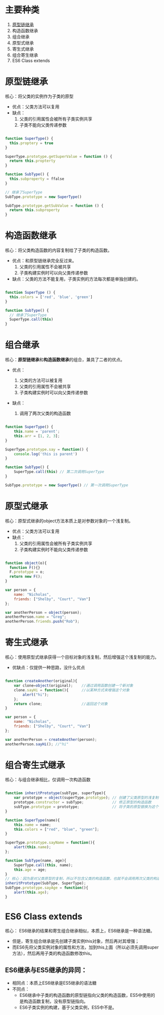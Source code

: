 # 主要种类

1. [原型链继承](#原型链继承)
2. 构造函数继承
3. 组合继承
4. 原型式继承
5. 寄生式继承
6. 组合寄生继承
7. ES6 Class extends

# 原型链继承

核心：将父类的实例作为子类的原型

- 优点：父类方法可以复用
- 缺点：
  1. 父类的引用属性会被所有子类实例共享
  2. 子类不能向父类传递参数

```js

function SuperType() {
  this.proptery = true
}

SuperType.prototype.getSuperValue = function () {
  return this.propterty
}

function SubType() {
  this.subproperty = ffalse
}

// 继承了SuperType
SubType.prototype = new SuperType()

SubType.prototype.getSubValue = function () {
  return this.subproperty
}

```

# 构造函数继承

核心：将父类构造函数的内容复制给了子类的构造函数。

- 优点：和原型链继承完全反过来。
  1. 父类的引用属性不会被共享
  2. 子类构建实例时可以向父类传递参数
- 缺点：父类的方法不能复用，子类实例的方法每次都是单独创建的。

```js

function SuperType () {
  this.colors = ['red', 'blue', 'green']
}

function SubType() {
  // 继承了SuperType
  SuperType.call(this)
}

```

# 组合继承

核心：**原型链继承**和**构造函数继承**的组合，兼具了二者的优点。

- 优点：
  1. 父类的方法可以被复用
  2. 父类的引用属性不会被共享
  3. 子类构建实例时可以向父类传递参数

- 缺点：
  1. 调用了两次父类的构造函数

```js

function SuperType() {
    this.name = 'parent';
    this.arr = [1, 2, 3];
}

SuperType.prototype.say = function() { 
    console.log('this is parent')
}

function SubType() {
    SuperType.call(this) // 第二次调用SuperType
}

SubType.prototype = new SuperType() // 第一次调用SuperType


```


# 原型式继承

核心：原型式继承的object方法本质上是对参数对象的一个浅复制。

- 优点：父类方法可以复用
- 缺点：
  1. 父类的引用属性会被所有子类实例共享
  2. 子类构建实例时不能向父类传递参数

```js

function object(o){
  function F(){}
  F.prototype = o;
  return new F();
}

var person = {
    name: "Nicholas",
    friends: ["Shelby", "Court", "Van"]
};

var anotherPerson = object(person);
anotherPerson.name = "Greg";
anotherPerson.friends.push("Rob");

```

# 寄生式继承

核心：使用原型式继承获得一个目标对象的浅复制，然后增强这个浅复制的能力。

- 优缺点：仅提供一种思路，没什么优点

```js

function createAnother(original){ 
    var clone=object(original);    //通过调用函数创建一个新对象
    clone.sayHi = function(){      //以某种方式来增强这个对象
        alert("hi");
    };
    return clone;                  //返回这个对象
}

var person = {
    name: "Nicholas",
    friends: ["Shelby", "Court", "Van"]
};

var anotherPerson = createAnother(person);
anotherPerson.sayHi(); //"hi"

```


# 组合寄生式继承

核心：与组合继承相比，仅调用一次构造函数


```js

function inheritPrototype(subType, superType){
    var prototype = object(superType.prototype); // 创建了父类原型的浅复制
    prototype.constructor = subType;             // 修正原型的构造函数
    subType.prototype = prototype;               // 将子类的原型替换为这个原型
}

function SuperType(name){
    this.name = name;
    this.colors = ["red", "blue", "green"];
}

SuperType.prototype.sayName = function(){
    alert(this.name);
};

function SubType(name, age){
    SuperType.call(this, name);
    this.age = age;
}
// 核心：因为是对父类原型的复制，所以不包含父类的构造函数，也就不会调用两次父类的构造函数造成浪费
inheritPrototype(SubType, SuperType);
SubType.prototype.sayAge = function(){
    alert(this.age);
}

```

# ES6 Class extends

核心： ES6继承的结果和寄生组合继承相似，本质上，ES6继承是一种语法糖。

- 但是，寄生组合继承是先创建子类实例this对象，然后再对其增强；
- 而ES6先将父类实例对象的属性和方法，加到this上面（所以必须先调用super方法），然后再用子类的构造函数修改this。

## ES6继承与ES5继承的异同：

- 相同点：本质上ES6继承是ES5继承的语法糖
- 不同点：
  - ES6继承中子类的构造函数的原型链指向父类的构造函数，ES5中使用的是构造函数复制，没有原型链指向。
  - ES6子类实例的构建，基于父类实例，ES5中不是。
